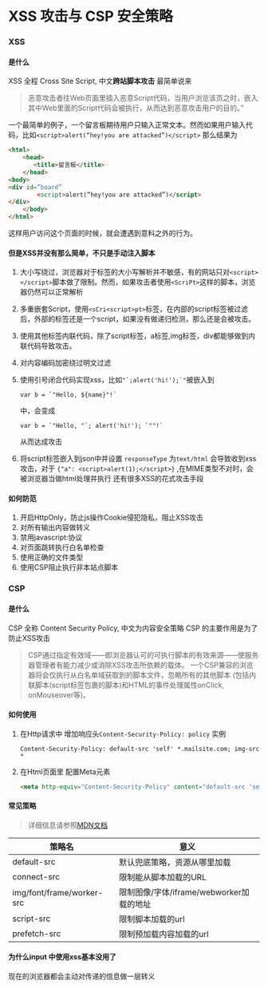 # XSS 攻击与 CSP 安全策略
### XSS
#### 是什么
XSS 全程 Cross Site Script, 中文**跨站脚本攻击**
最简单说来
> 恶意攻击者往Web页面里插入恶意Script代码，当用户浏览该页之时，嵌入其中Web里面的Script代码会被执行，从而达到恶意攻击用户的目的。”

一个最简单的例子，一个留言板期待用户只输入正常文本。然而如果用户输入代码，比如`<script>alert(“hey!you are attacked”)</script>`
那么结果为
```HTML
<html>
    <head>
       <title>留言板</title>
    </head>
<body>
<div id=”board” 
        <script>alert(“hey!you are attacked”)</script>
</div>     
    </body>
</html>
```
这样用户访问这个页面的时候，就会遭遇到意料之外的行为。
#### **但是XSS并没有那么简单，不只是手动注入脚本** 
1. 大小写绕过，浏览器对于标签的大小写解析并不敏感，有的网站只对```<script></script>```脚本做了限制。然而，如果攻击者使用`<ScriPt>`这样的脚本，浏览器仍然可以正常解析
2. 多重嵌套Script，使用`<sCri<script>pt>`标签，在内部的script标签被过滤后，外部的标签还是一个script，如果没有做递归检测，那么还是会被攻击。
3. 使用其他标签内联代码，除了script标签，a标签,img标签，div都能够做到内联代码导致攻击。
4. 对内容编码加密绕过明文过滤
5. 使用引号闭合代码实现xss，比如```"`;alert('hi!');`"```被嵌入到
    
    ```JS
    var b = `"Hello, ${name}"!`
    ```
    中，会变成
    ```JS
    var b = `"Hello, "`; alert('hi!'); `""!`
    ```
    从而达成攻击
6. 将script标签嵌入到json中并设置 `responseType` 为`text/html` 会导致收到xss攻击，对于 `{"a": <script>alert(1);</script>}` ,在MIME类型不对时，会被浏览器当做html处理并执行
还有很多XSS的花式攻击手段

#### 如何防范
1. 开启HttpOnly，防止js操作Cookie侵犯隐私，阻止XSS攻击
2. 对所有输出内容做转义
3. 禁用javascript:协议
4. 对页面跳转执行白名单检查
5. 使用正确的文件类型
6. 使用CSP阻止执行非本站点脚本

### CSP
#### 是什么
CSP 全称 Content Security Policy, 中文为内容安全策略
CSP 的主要作用是为了防止XSS攻击

> CSP通过指定有效域——即浏览器认可的可执行脚本的有效来源——使服务器管理者有能力减少或消除XSS攻击所依赖的载体。
> 一个CSP兼容的浏览器将会仅执行从白名单域获取到的脚本文件，忽略所有的其他脚本 (包括内联脚本(script标签包裹的脚本)和HTML的事件处理属性onClick, onMouseover等)。

#### 如何使用
1. 在Http请求中
    增加响应头`Content-Security-Policy: policy`
    实例
    
    ```HTTP
    Content-Security-Policy: default-src 'self' *.mailsite.com; img-src *
    ```
2. 在Html页面里
    配置Meta元素 
    
    ```html
    <meta http-equiv="Content-Security-Policy" content="default-src 'self'; img-src https://*; child-src 'none';">
    ```

#### 常见策略
> 详细信息请参照[MDN文档](https://developer.mozilla.org/zh-CN/docs/Web/HTTP/Headers/Content-Security-Policy)

| 策略名 | 意义 |
| ---- |  ---- |
| default-src | 默认兜底策略，资源从哪里加载 |
| connect-src| 限制能从脚本加载的URL |
| img/font/frame/worker-src| 限制图像/字体/iframe/webworker加载的地址 |
| script-src| 限制脚本加载的url |
| prefetch-src | 限制预加载内容加载的url |
       
#### 为什么input 中使用xss基本没用了
现在的浏览器都会主动对传递的信息做一层转义